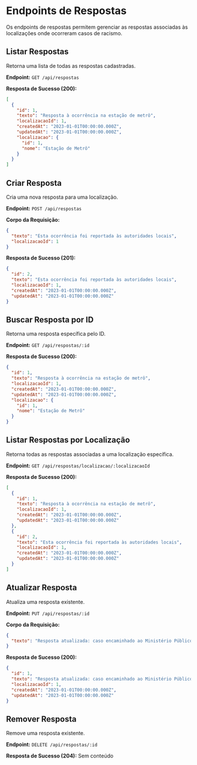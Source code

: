 # Endpoints de Respostas

Os endpoints de respostas permitem gerenciar as respostas associadas às localizações onde ocorreram casos de racismo.

## Listar Respostas

Retorna uma lista de todas as respostas cadastradas.

**Endpoint:** `GET /api/respostas`

**Resposta de Sucesso (200):**
```json
[
  {
    "id": 1,
    "texto": "Resposta à ocorrência na estação de metrô",
    "localizacaoId": 1,
    "createdAt": "2023-01-01T00:00:00.000Z",
    "updatedAt": "2023-01-01T00:00:00.000Z",
    "localizacao": {
      "id": 1,
      "nome": "Estação de Metrô"
    }
  }
]
```

## Criar Resposta

Cria uma nova resposta para uma localização.

**Endpoint:** `POST /api/respostas`

**Corpo da Requisição:**
```json
{
  "texto": "Esta ocorrência foi reportada às autoridades locais",
  "localizacaoId": 1
}
```

**Resposta de Sucesso (201):**
```json
{
  "id": 2,
  "texto": "Esta ocorrência foi reportada às autoridades locais",
  "localizacaoId": 1,
  "createdAt": "2023-01-01T00:00:00.000Z",
  "updatedAt": "2023-01-01T00:00:00.000Z"
}
```

## Buscar Resposta por ID

Retorna uma resposta específica pelo ID.

**Endpoint:** `GET /api/respostas/:id`

**Resposta de Sucesso (200):**
```json
{
  "id": 1,
  "texto": "Resposta à ocorrência na estação de metrô",
  "localizacaoId": 1,
  "createdAt": "2023-01-01T00:00:00.000Z",
  "updatedAt": "2023-01-01T00:00:00.000Z",
  "localizacao": {
    "id": 1,
    "nome": "Estação de Metrô"
  }
}
```

## Listar Respostas por Localização

Retorna todas as respostas associadas a uma localização específica.

**Endpoint:** `GET /api/respostas/localizacao/:localizacaoId`

**Resposta de Sucesso (200):**
```json
[
  {
    "id": 1,
    "texto": "Resposta à ocorrência na estação de metrô",
    "localizacaoId": 1,
    "createdAt": "2023-01-01T00:00:00.000Z",
    "updatedAt": "2023-01-01T00:00:00.000Z"
  },
  {
    "id": 2,
    "texto": "Esta ocorrência foi reportada às autoridades locais",
    "localizacaoId": 1,
    "createdAt": "2023-01-01T00:00:00.000Z",
    "updatedAt": "2023-01-01T00:00:00.000Z"
  }
]
```

## Atualizar Resposta

Atualiza uma resposta existente.

**Endpoint:** `PUT /api/respostas/:id`

**Corpo da Requisição:**
```json
{
  "texto": "Resposta atualizada: caso encaminhado ao Ministério Público"
}
```

**Resposta de Sucesso (200):**
```json
{
  "id": 1,
  "texto": "Resposta atualizada: caso encaminhado ao Ministério Público",
  "localizacaoId": 1,
  "createdAt": "2023-01-01T00:00:00.000Z",
  "updatedAt": "2023-01-01T00:00:00.000Z"
}
```

## Remover Resposta

Remove uma resposta existente.

**Endpoint:** `DELETE /api/respostas/:id`

**Resposta de Sucesso (204):**
Sem conteúdo

